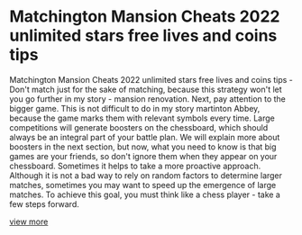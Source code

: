 # Matchington Mansion Cheats 2022 unlimited stars free lives and coins tips

Matchington Mansion Cheats 2022 unlimited stars free lives and coins tips - Don't match just for the sake of matching, because this strategy won't let you go further in my story - mansion renovation. Next, pay attention to the bigger game. This is not difficult to do in my story martinton Abbey, because the game marks them with relevant symbols every time. Large competitions will generate boosters on the chessboard, which should always be an integral part of your battle plan. We will explain more about boosters in the next section, but now, what you need to know is that big games are your friends, so don't ignore them when they appear on your chessboard. Sometimes it helps to take a more proactive approach. Although it is not a bad way to rely on random factors to determine larger matches, sometimes you may want to speed up the emergence of large matches. To achieve this goal, you must think like a chess player - take a few steps forward.

<a href="https://growhunt.top/matchington-mansion/">view more</a>
